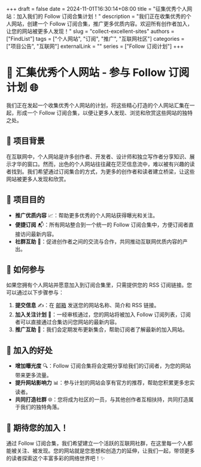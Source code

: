 +++ 
draft = false
date = 2024-11-01T16:30:14+08:00
title = "征集优秀个人网站：加入我们的 Follow 订阅合集计划！"
description = "我们正在收集优秀的个人网站，创建一个 Follow 订阅合集，推广更多优质内容。欢迎所有创作者加入，让您的网站被更多人发现！"
slug = "collect-excellent-sites"
authors = ["FindList"]
tags = ["个人网站", "订阅", "推广", "互联网社区"]
categories = ["项目公告", "互联网"]
externalLink = ""
series = ["Follow 订阅计划"]
+++

# 🚀 汇集优秀个人网站 - 参与 Follow 订阅计划 🌐

我们正在发起一个收集优秀个人网站的计划，将这些精心打造的个人网站汇集在一起，形成一个 Follow 订阅合集，以便让更多人发现、浏览和欣赏这些网站的独特之处。

## 🌱 项目背景

在互联网中，个人网站是许多创作者、开发者、设计师和独立写作者分享知识、展示才华的窗口。然而，出色的个人网站往往藏在茫茫信息流中，难以被有兴趣的读者找到。我们希望通过订阅集合的方式，为更多的创作者和读者建立桥梁，让这些网站被更多人发现和欣赏。

## 🎯 项目目的

- **推广优质内容** 📈：帮助更多优秀的个人网站获得曝光和关注。
- **便捷订阅** 📬：所有网站整合到一个统一的 Follow 订阅合集中，方便订阅者直接访问最新内容。
- **社群互助** 🤝：促进创作者之间的交流与合作，共同推动互联网优质内容的产出。

## 👋 如何参与

如果您拥有个人网站并愿意加入到订阅合集里，只需提供您的 RSS 订阅链接。您可以通过以下步骤参与：

1. **提交信息** ✍️：在 [邮箱](findlist0829@gmail.com) 发送您的网站名称、简介和 RSS 链接。
2. **加入关注计划** 🔗：一经审核通过，您的网站将被加入 Follow 订阅列表，订阅者可以直接通过合集访问您网站的最新内容。
3. **推广互助** 📢：我们会定期发布更新集合，帮助订阅者了解最新的加入网站。

## 🌟 加入的好处

- **增加曝光度** 🔍：Follow 订阅合集将会定期分享给我们的订阅者，为您的网站带来更多流量。
- **提升网站影响力** 📊：参与计划的网站会享有官方的推荐，帮助您积累更多忠实读者。
- **共同打造社群** 🌐：您将成为社区的一员，与其他创作者互相扶持，共同打造属于我们的独特角落。

## 🎉 期待您的加入！

通过 Follow 订阅合集，我们希望建立一个活跃的互联网社群，在这里每一个人都能被关注、被发现。您的网站就是您思想和创造力的延伸，让我们一起，带领更多的读者探索这个丰富多彩的网络世界吧！✨
